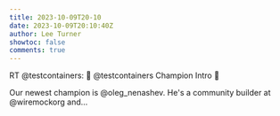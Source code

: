 ```yaml
---
title: 2023-10-09T20-10
date: 2023-10-09T20:10:40Z
author: Lee Turner
showtoc: false
comments: true
---
```


RT @testcontainers: 📣 @testcontainers Champion Intro 🤩

Our newest champion is @oleg_nenashev. He's a community builder at @wiremockorg and…

